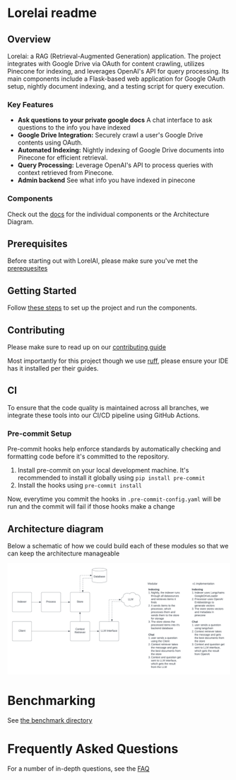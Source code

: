 # Lorelai readme

## Overview

Lorelai: a RAG (Retrieval-Augmented Generation) application. The project integrates with Google Drive via OAuth for content crawling, utilizes Pinecone for indexing, and leverages OpenAI's API for query processing. Its main components include a Flask-based web application for Google OAuth setup, nightly document indexing, and a testing script for query execution.

### Key Features

- **Ask questions to your private google docs** A chat interface to ask questions to the info you have indexed
- **Google Drive Integration:** Securely crawl a user's Google Drive contents using OAuth.
- **Automated Indexing:** Nightly indexing of Google Drive documents into Pinecone for efficient retrieval.
- **Query Processing:** Leverage OpenAI's API to process queries with context retrieved from Pinecone.
- **Admin backend** See what info you have indexed in pinecone

### Components
Check out the [docs](./docs) for the individual components or the Architecture Diagram.

## Prerequisites
Before starting out with LorelAI, please make sure you've met the [prerequesites](./prerequisites.md)

## Getting Started
Follow [these steps](getting_started.md) to set up the project and run the components.

## Contributing
Please make sure to read up on our [contributing guide](https://github.com/helixiora/.github/blob/main/CONTRIBUTING.md)

Most importantly for this project though we use [ruff](https://docs.astral.sh/ruff/), please ensure your IDE has it installed per their guides.

## CI

To ensure that the code quality is maintained across all branches, we integrate these tools into our CI/CD pipeline using GitHub Actions.

### Pre-commit Setup

Pre-commit hooks help enforce standards by automatically checking and formatting code before it's committed to the repository.

1. Install pre-commit on your local development machine. It's recommended to install it globally using `pip install pre-commit`
2. Install the hooks using `pre-commit install`

Now, everytime you commit the hooks in `.pre-commit-config.yaml` will be run and the commit will fail if those hooks make a change

## Architecture diagram

Below a schematic of how we could build each of these modules so that we can keep the architecture manageable

![Lorelai System Diagram](./imgs/Lorelai%20System%20Diagram.png)

# Benchmarking

See [the benchmark directory](benchmark/readme.md)

# Frequently Asked Questions
For a number of in-depth questions, see the [FAQ](docs/faq.md)
